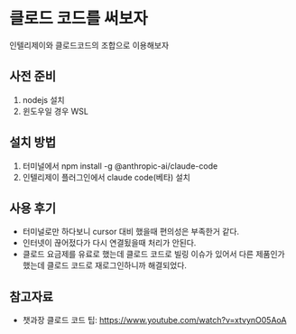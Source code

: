 # 클로드 코드를 써보자

인텔리제이와 클로드코드의 조합으로 이용해보자

## 사전 준비

1. nodejs 설치
2. 윈도우일 경우 WSL

## 설치 방법

1. 터미널에서 npm install -g @anthropic-ai/claude-code
2. 인텔리제이 플러그인에서 claude code(베타) 설치

## 사용 후기

- 터미널로만 하다보니 cursor 대비 했을때 편의성은 부족한거 같다.
- 인터넷이 끊어젔다가 다시 연결됬을때 처리가 안된다.
- 클로드 요금제를 유료로 했는데 클로드 코드로 빌링 이슈가 있어서 다른 제품인가 했는데 클로드 코드로 재로그인하니까 해결되었다.

## 참고자료

- 챗과장 클로드 코드 팁: <https://www.youtube.com/watch?v=xtvynO05AoA>

